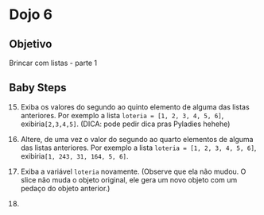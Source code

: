 # Dojo 6

## Objetivo
Brincar com listas - parte 1


## Baby Steps

15. Exiba os valores do segundo ao quinto elemento de alguma das listas anteriores. Por exemplo a lista ```loteria = [1, 2, 3, 4, 5, 6]```, exibiria```[2,3,4,5]```. (DICA: pode pedir dica pras Pyladies hehehe)
16. Altere, de uma vez o valor do segundo ao quarto elementos de alguma das listas anteriores. Por exemplo a lista ```loteria = [1, 2, 3, 4, 5, 6]```, exibiria```[1, 243, 31, 164, 5, 6]```.



3. Exiba a variável ```loteria``` novamente. (Observe que ela não mudou. O slice não muda o objeto original, ele gera um novo objeto com um pedaço do objeto anterior.)
4.  


